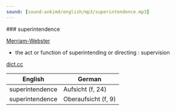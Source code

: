 ```yaml
---
sound: [sound:ankimd/english/mp3/superintendence.mp3]
---
```


\### superintendence

[Merriam-Webster](https://www.merriam-webster.com/dictionary/superintendence)

- the act or function of superintending or directing : supervision

[dict.cc](https://www.dict.cc/superintendence)

| English        | German       |
| -------------- | ------------ |
| superintendence | Aufsicht (f, 24) |
| superintendence | Oberaufsicht (f, 9) |
